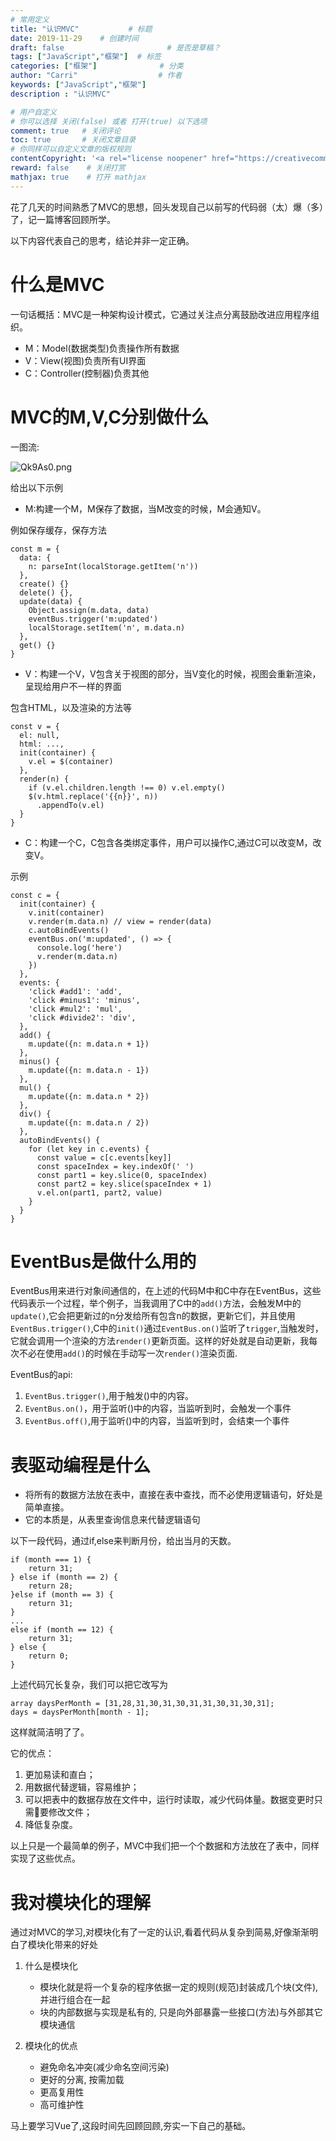 ```yaml
---
# 常用定义
title: "认识MVC"           # 标题
date: 2019-11-29    # 创建时间
draft: false                       # 是否是草稿？
tags: ["JavaScript","框架"]  # 标签
categories: ["框架"]              # 分类
author: "Carri"                  # 作者
keywords: ["JavaScript","框架"]
description : "认识MVC"

# 用户自定义
# 你可以选择 关闭(false) 或者 打开(true) 以下选项
comment: true   # 关闭评论
toc: true       # 关闭文章目录
# 你同样可以自定义文章的版权规则
contentCopyright: '<a rel="license noopener" href="https://creativecommons.org/licenses/by-nc-nd/4.0/" target="_blank">CC BY-NC-ND 4.0</a>'
reward: false	 # 关闭打赏
mathjax: true    # 打开 mathjax
---
```


花了几天的时间熟悉了MVC的思想，回头发现自己以前写的代码弱（太）爆（多）了，记一篇博客回顾所学。

以下内容代表自己的思考，结论并非一定正确。

# 什么是MVC

一句话概括：MVC是一种架构设计模式，它通过关注点分离鼓励改进应用程序组织。

* M：Model(数据类型)负责操作所有数据
* V：View(视图)负责所有UI界面
* C：Controller(控制器)负责其他

# MVC的M,V,C分别做什么
一图流:

![Qk9As0.png](https://s2.ax1x.com/2019/11/29/Qk9As0.png)

给出以下示例

* M:构建一个M，M保存了数据，当M改变的时候，M会通知V。

例如保存缓存，保存方法
```
const m = {
  data: {
    n: parseInt(localStorage.getItem('n'))
  },
  create() {}
  delete() {},
  update(data) {
    Object.assign(m.data, data)
    eventBus.trigger('m:updated')
    localStorage.setItem('n', m.data.n)
  },
  get() {}
}
```

* V：构建一个V，V包含关于视图的部分，当V变化的时候，视图会重新渲染，呈现给用户不一样的界面

包含HTML，以及渲染的方法等

```
const v = {
  el: null,
  html: ...,
  init(container) {
    v.el = $(container)
  },
  render(n) {
    if (v.el.children.length !== 0) v.el.empty()
    $(v.html.replace('{{n}}', n))
      .appendTo(v.el)
  }
}

```

* C：构建一个C，C包含各类绑定事件，用户可以操作C,通过C可以改变M，改变V。

示例
```
const c = {
  init(container) {
    v.init(container)
    v.render(m.data.n) // view = render(data)
    c.autoBindEvents()
    eventBus.on('m:updated', () => {
      console.log('here')
      v.render(m.data.n)
    })
  },
  events: {
    'click #add1': 'add',
    'click #minus1': 'minus',
    'click #mul2': 'mul',
    'click #divide2': 'div',
  },
  add() {
    m.update({n: m.data.n + 1})
  },
  minus() {
    m.update({n: m.data.n - 1})
  },
  mul() {
    m.update({n: m.data.n * 2})
  },
  div() {
    m.update({n: m.data.n / 2})
  },
  autoBindEvents() {
    for (let key in c.events) {
      const value = c[c.events[key]]
      const spaceIndex = key.indexOf(' ')
      const part1 = key.slice(0, spaceIndex)
      const part2 = key.slice(spaceIndex + 1)
      v.el.on(part1, part2, value)
    }
  }
}
```

# EventBus是做什么用的

EventBus用来进行对象间通信的，在上述的代码M中和C中存在EventBus，这些代码表示一个过程，举个例子，当我调用了C中的`add()`方法，会触发M中的`update()`,它会把更新过的n分发给所有包含n的数据，更新它们，并且使用`EventBus.trigger()`,C中的`init()`通过`EventBus.on()`监听了`trigger`,当触发时，它就会调用一个渲染的方法`render()`更新页面。这样的好处就是自动更新，我每次不必在使用`add()`的时候在手动写一次`render()`渲染页面.


EventBus的api:

1. `EventBus.trigger()`,用于触发()中的内容。
2. `EventBus.on()`，用于监听()中的内容，当监听到时，会触发一个事件
3. `EventBus.off()`,用于监听()中的内容，当监听到时，会结束一个事件

# 表驱动编程是什么

* 将所有的数据方法放在表中，直接在表中查找，而不必使用逻辑语句，好处是简单直接。
* 它的本质是，从表里查询信息来代替逻辑语句

以下一段代码，通过if,else来判断月份，给出当月的天数。
```
if (month === 1) {
    return 31;
} else if (month == 2) {
    return 28;
}else if (month == 3) {
    return 31;
}
...
else if (month == 12) {
    return 31;
} else {
    return 0;
}
```

上述代码冗长复杂，我们可以把它改写为
```
array daysPerMonth = [31,28,31,30,31,30,31,31,30,31,30,31];
days = daysPerMonth[month - 1];
```

这样就简洁明了了。

它的优点：

  1. 更加易读和直白；
  2. 用数据代替逻辑，容易维护；
  3. 可以把表中的数据存放在文件中，运行时读取，减少代码体量。数据变更时只需要修改文件；
  4. 降低复杂度。


以上只是一个最简单的例子，MVC中我们把一个个数据和方法放在了表中，同样实现了这些优点。

# 我对模块化的理解

通过对MVC的学习,对模块化有了一定的认识,看着代码从复杂到简易,好像渐渐明白了模块化带来的好处

1. 什么是模块化
    * 模块化就是将一个复杂的程序依据一定的规则(规范)封装成几个块(文件), 并进行组合在一起
    * 块的内部数据与实现是私有的, 只是向外部暴露一些接口(方法)与外部其它模块通信

2. 模块化的优点
    * 避免命名冲突(减少命名空间污染)
    * 更好的分离, 按需加载
    * 更高复用性
    * 高可维护性

马上要学习Vue了,这段时间先回顾回顾,夯实一下自己的基础。



